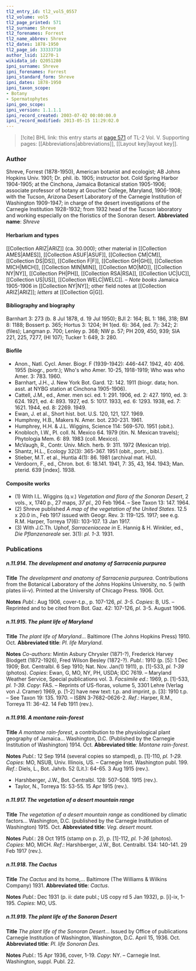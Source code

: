 ```yaml
---
tl2_entry_id: tl2_vol5_0557
tl2_volume: vol5
tl2_page_printed: 571
tl2_surname: Shreve
tl2_forenames: Forrest
tl2_name_abbrev: Shreve
tl2_dates: 1878-1950
tl2_page_id: 33333710
author_lsid: 12270-1
wikidata_id: Q2051280
ipni_surname: Shreve
ipni_forenames: Forrest
ipni_standard_form: Shreve
ipni_dates: 1878-1950
ipni_taxon_scope: 
- Botany
- Spermatophytes
ipni_geo_scope: 
ipni_version: 1.1.1.1
ipni_record_created: 2003-07-02 00:00:00.0
ipni_record_modified: 2013-05-15 11:29:02.0
---
```



> [!cite] BHL link: this entry starts at [page 571](https://www.biodiversitylibrary.org/page/33333710) of TL-2 Vol. V.
> Supporting pages: [[Abbreviations|abbreviations]], [[Layout key|layout key]].

### Author

Shreve, Forrest (1878-1950), American botanist and ecologist; AB Johns Hopkins Univ. 1901; Dr. phil. ib. 1905; instructor bot. Cold Spring Harbor 1904-1905; at the Cinchona, Jamaica Botanical station 1905-1906; associate professor of botany at Goucher College, Maryland, 1906-1908; with the Tucson, Arizona Desert Laboratory of the Carnegie Institution of Washington 1909-1947; in charge of the desert investigations of the Carnegie Institution 1928-1932; from 1932 head of the Tucson laboratory and working especially on the floristics of the Sonoran desert. 
**Abbreviated name**: *Shreve*

#### Herbarium and types

[[Collection ARIZ|ARIZ]] (ca. 30.000); other material in [[Collection AMES|AMES]], [[Collection ASUF|ASUF]], [[Collection CM|CM]], [[Collection DS|DS]], [[Collection F|F]], [[Collection GH|GH]], [[Collection MICH|MICH]], [[Collection MIN|MIN]], [[Collection MO|MO]], [[Collection NY|NY]], [[Collection PH|PH]], [[Collection RSA|RSA]], [[Collection UC|UC]], [[Collection US|US]], [[Collection WELC|WELC]]. – *Note books* Jamaica 1905-1906 in [[Collection NY|NY]]; other field notes at [[Collection ARIZ|ARIZ]]; *letters* at [[Collection G|G]].

#### Bibliography and biography

Barnhart 3: 273 (b. 8 Jul 1878, d. 19 Jul 1950); BJI 2: 164; BL 1: 186, 318; BM 8: 1188; Bossert p. 365; Hortus 3: 1204; IH 1(ed. 6): 364, (ed. 7): 342; 2: (files); Langman p. 700; Lenley p. 368; NW p. 57; PH 209, 450, 939; SIA 221, 225, 7277, (HI 107); Tucker 1: 649, 3: 280.

#### Biofile

- Anon., Natl. Cycl. Amer. Biogr. F (1939-1942): 446-447. 1942, 40: 406. 1955 (biogr., portr.); Who's who Amer. 10-25, 1918-1919; Who was who Amer. 3: 783. 1960.
- Barnhart, J.H., J. New York Bot. Gard. 12: 142. 1911 (biogr. data; hon. asst. at NYBG station at Cinchona 1905-1906).
- Cattell, J.M., ed., Amer. men sci. ed. 1: 291. 1906, ed. 2: 427. 1910, ed. 3: 624. 1921, ed. 4: 893. 1927, ed. 5: 1017. 1933, ed. 6: 1293. 1938, ed. 7: 1621. 1944, ed. 8: 2269. 1949.
- Ewan, J. et al., Short hist. bot. U.S. 120, 121, 127. 1969.
- Humphrey, H.B., Makers N. Amer. bot. 230-231. 1961.
- Humphrey, H.H. & J.L. Wiggins, Science 114: 569-570. 1951 (obit.).
- Knobloch, I.W., Pl. coll. N. Mexico 64. 1979 (itin. N. Mexican travels); Phytologia Mem. 6: 89. 1983 (coll. Mexico).
- McVaugh, R., Contr. Univ. Mich. herb. 9: 311. 1972 (Mexican trip).
- Shantz, H.L., Ecology 32(3): 365-367. 1951 (obit., portr., bibl.).
- Stieber, M.T. et al., Huntia 4(1): 86. 1981 (archival mat. HU).
- Verdoorn, F., ed., Chron. bot. 6: 18.141. 1941, 7: 35, 43, 164. 1943; Man. pterid. 639 \[index\]. 1938.

#### Composite works

- (1) With I.L. Wiggins (q.v.) *Vegetation and flora of the Sonoran Desert*, 2 vols., x, 1740 p., 27 maps, *37 pl*., 20 Feb 1964. – See Taxon 13: 147. 1964.
- (2) Shreve published *A map of the vegetation of the United States*. 12.5 x 20.0 in., Feb 1917 issued with Geogr. Rev. 3: 119-125. 1917; see e.g. R.M. Harper, Torreya 17(6): 103-107. 13 Jan 1917.
- (3) With J.C.Th. Uphof, *Sarraceniaceae in* E. Hannig & H. Winkler, ed., *Die Pflanzenareale* ser. 3(1): *pl. 1-3.* 1931.

### Publications

##### n.11.914. The development and anatomy of Sarracenia purpurea

**Title**
*The development and anatomy of Sarracenia purpurea*. Contributions from the Botanical Laboratory of the Johns Hopkins University, no. 5 (with plates iii-v). Printed at the University of Chicago Press. 1906. Oct.

**Notes**
*Publ*.: Aug 1906, cover-t.p., p. 107-126, *pl. 3-5. Copies*: B, US. – Reprinted and to be cited from Bot. Gaz. 42: 107-126, *pl*. 3-5. August 1906.

##### n.11.915. The plant life of Maryland

**Title**
*The plant life of Maryland*... Baltimore (The Johns Hopkins Press) 1910. Oct.
**Abbreviated title**: *Pl. life Maryland*.

**Notes**
*Co-authors*: Mintin Asbury Chrysler (1871-?), Frederick Harvey Blodgett (1872-1926), Fred Wilson Besley (1872-?).
*Publ*.: 1910 (p. \[5\]: 1 Dec 1909; Bot. Centralbl. 6 Sep 1910; Nat. Nov. Jan(1) 1911), p. \[1\]-533, *pl. 1-39* (photos). *Copies*: Ewan, G, MO, NY, PH, USDA; IDC 7619. – Maryland Weather Service, Special publications vol. 3.
*Facsimile ed*.: 1969, p. \[1\]-533, *pl. 1-39. Copy*: FAS. – Reprints of US-floras, volume 5, 3301 Lehre (Verlag von J. Cramer) 1969, p. \[1-2\] have new text: t.p. and imprint, p. \[3\]: 1910 t.p. – See Taxon 19: 135. 1970. – ISBN 3-7682-0626-2.
*Ref*.: Harper, R.M., Torreya 11: 36-42. 14 Feb 1911 (rev.).

##### n.11.916. A montane rain-forest

**Title**
*A montane rain-forest*, a contribution to the physiological plant geography of Jamaica... Washington, D.C. (Published by the Carnegie Institution of Washington) 1914. Oct.
**Abbreviated title**: *Montane rain-forest*.

**Notes**
*Publ*.: 12 Sep 1914 (several copies so stamped), p. \[1\]-110, *pl. 1-29. Copies*: MO, NSUB, Univ. Illinois, US. – Carnegie Inst. Washington publ. 199.
*Ref*.: Diels, L., Bot. Jahrb. 52 (Lit.): 64-65. 3 Aug 1915 (rev.).
- Harshberger, J.W., Bot. Centralbl. 128: 507-508. 1915 (rev.).
- Taylor, N., Torreya 15: 53-55. 15 Apr 1915 (rev.).

##### n.11.917. The vegetation of a desert mountain range

**Title**
*The vegetation of a desert mountain range* as conditioned by climatic factors... Washington, D.C. (published by the Carnegie Institution of Washington) 1915. Oct.
**Abbreviated title**: *Veg. desert mount.*

**Notes**
*Publ*.: 28 Oct 1915 (stamp on p. 2), p. \[1\]-112, *pl. 1-36* (photos). *Copies*: MO, MICH.
*Ref*.: Harshberger, J.W., Bot. Centralbl. 134: 140-141. 29 Feb 1917 (rev.).

##### n.11.918. The Cactus

**Title**
*The Cactus* and its home,... Baltimore (The Williams & Wilkins Company) 1931.
**Abbreviated title**: *Cactus*.

**Notes**
*Publ*.: Dec 1931 (p. ii: date publ.; US copy rd 5 Jan 1932), p. \[i\]-ix, 1-195. *Copies*: MO, US.

##### n.11.919. The plant life of the Sonoran Desert

**Title**
*The plant life of the Sonoran Desert*... Issued by Office of publications Carnegie Institution of Washington, Washington, D.C. April 15, 1936. Oct.
**Abbreviated title**: *Pl. life Sonoran Des.*

**Notes**
*Publ*.: 15 Apr 1936, cover, 1-19. *Copy*: NY. – Carnegie Inst. Washington, suppl. Publ. 22.


